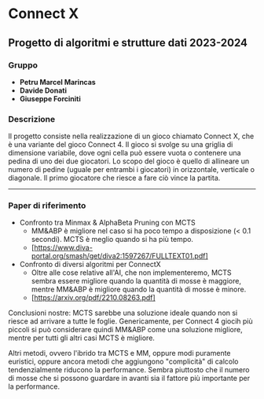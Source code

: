 # Connect X
## Progetto di algoritmi e strutture dati 2023-2024

### Gruppo

- **Petru Marcel Marincas**
- **Davide Donati**
- **Giuseppe Forciniti**

### Descrizione

Il progetto consiste nella realizzazione di un gioco chiamato Connect X, che è una variante del gioco Connect 4. Il gioco si svolge su una griglia di dimensione variabile, dove ogni cella può essere vuota o contenere una pedina di uno dei due giocatori. Lo scopo del gioco è quello di allineare un numero di pedine (uguale per entrambi i giocatori) in orizzontale, verticale o diagonale. Il primo giocatore che riesce a fare ciò vince la partita.

---
### Paper di riferimento
- Confronto tra Minmax & AlphaBeta Pruning con MCTS 
  - MM&ABP è migliore nel caso si ha poco tempo a disposizione (< 0.1 secondi). MCTS è meglio quando si ha più tempo.
  - [https://www.diva-portal.org/smash/get/diva2:1597267/FULLTEXT01.pdf]
- Confronto di diversi algoritmi per ConnectX
  - Oltre alle cose relative all'AI, che non implementeremo, MCTS sembra essere migliore quando la quantità di mosse è maggiore, mentre MM&ABP è migliore quando la quantità di mosse è minore. 
  - [https://arxiv.org/pdf/2210.08263.pdf]

Conclusioni nostre: MCTS sarebbe una soluzione ideale quando non si riesce ad arrivare a tutte le foglie. Genericamente, per Connect 4 giocih più piccoli si può considerare quindi MM&ABP come una soluzione migliore, mentre per tutti gli altri casi MCTS è migliore.

Altri metodi, ovvero l'ibrido tra MCTS e MM, oppure modi puramente euristici, oppure ancora metodi che aggiungono "complicità" di calcolo tendenzialmente riducono la performance. Sembra piuttosto che il numero di mosse che si possono guardare in avanti sia il fattore più importante per la performance.